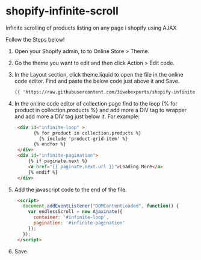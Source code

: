 # shopify-infinite-scroll
Infinite scrolling of products listing on any page i shopify using AJAX



Follow the Steps below!
1. Open your Shopify admin, to to Online Store > Theme.
2. Go the theme you want to edit and then click Action > Edit code.
3. In the Layout section, click theme.liquid to open the file in the online code editor. Find </head> and paste the below code just above it and Save.
   ```html
   {{ 'https://raw.githubusercontent.com/3iwebexperts/shopify-infinite-scroll/master/infinite-scroll.js' | script_tag }}
   ```

3. In the online code editor of collection page find to the loop {% for product in collection.products %} and add more a DIV tag to wrapper and add more a DIV tag just below it.    For example:

   ```html
    <div id="infinite-loop" >
          {% for product in collection.products %}
            {% include 'product-grid-item' %}
          {% endfor %}
    </div>
    <div id="infinite-pagination">
        {% if paginate.next %}
        <a href="{{ paginate.next.url }}">Loading More</a>
        {% endif %}  
    </div>
   ```

4. Add the javascript code to the end of the file.
   ```html
    <script>
      document.addEventListener("DOMContentLoaded", function() {
        var endlessScroll = new Ajaxinate({
          container: '#infinite-loop',
          pagination: '#infinite-pagination'
        });
      });
    </script>
   ```

5. Save
